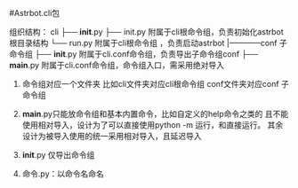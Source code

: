 #Astrbot.cli包

组织结构：
cli
├── __init__.py
├── init.py 附属于cli根命令组，负责初始化astrbot 根目录结构
└── run.py 附属于cli根命令组 ，负责启动astrbot
|————conf 子命令组
    ├── __init__.py 附属于cli.conf命令组，负责导出子命令组conf
    ├── __main__.py 附属于cli.conf命令组，命令组入口，需采用绝对导入

1. 命令组对应一个文件夹
比如cli文件夹对应cli根命令组
conf文件夹对应conf 子命令组

2. __main__.py只能放命令组和基本内置命令，比如自定义的help命令之类的
且不能使用相对导入，设计为了可以直接使用python -m 运行，和直接运行。
其余设计为被导入使用的统一采用相对导入，且延迟导入

3. __init__.py 仅导出命令组

4. 命令.py：以命令名命名

